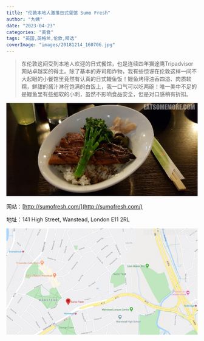 ```yaml
---
title: "伦敦本地人激推日式餐馆 Sumo Fresh"
author: "九姨"
date: "2023-04-23"
categories: "美食"
tags: "英国,英格兰,伦敦,精选"
coverImage: "images/20181214_160706.jpg"
---
```


>东伦敦这间受到本地人欢迎的日式餐馆，也是连续四年猫途鹰Tripadvisor网站卓越奖的得主。除了基本的寿司和炸物，我有些惊讶在伦敦这样一间不大起眼的小餐馆里竟然有认真的日式鳗鱼饭！鳗鱼烤得油香四溢、肉质软糯，鲜甜的酱汁淋在饱满的白饭上，我一口气可以吃两碗！唯一美中不足的是鳗鱼里有些细软的小刺，虽然不影响食品安全，但是对口感稍有折扣。

![Sumo Fresh](images/20181214_160706.jpg)


网站：[http://sumofresh.com/](http://sumofresh.com/)

地址：141 High Street, Wanstead, London E11 2RL

![Sumo Fresh](images/sumofresh.jpg)